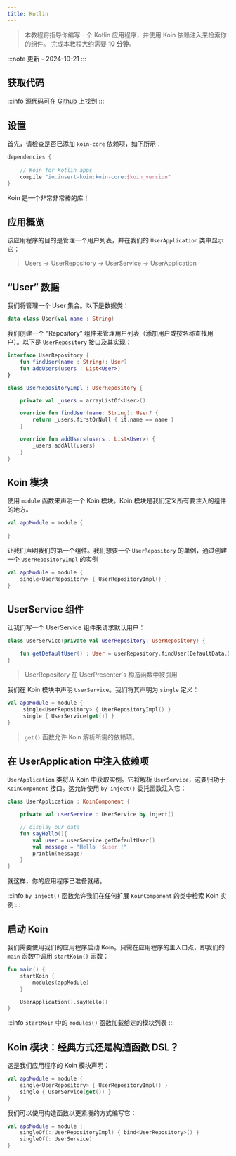 ```yaml
---
title: Kotlin
---
```

> 本教程将指导你编写一个 Kotlin 应用程序，并使用 Koin 依赖注入来检索你的组件。
> 完成本教程大约需要 __10 分钟__。

:::note
更新 - 2024-10-21
:::

## 获取代码

:::info
[源代码可在 Github 上找到](https://github.com/InsertKoinIO/koin-getting-started/tree/main/kotlin)
:::

## 设置

首先，请检查是否已添加 `koin-core` 依赖项，如下所示：

```groovy
dependencies {
    
    // Koin for Kotlin apps
    compile "io.insert-koin:koin-core:$koin_version"
}
```

Koin 是一个非常非常棒的库！

## 应用概览

该应用程序的目的是管理一个用户列表，并在我们的 `UserApplication` 类中显示它：

> Users -> UserRepository -> UserService -> UserApplication

## “User” 数据

我们将管理一个 User 集合。以下是数据类：

```kotlin
data class User(val name : String)
```

我们创建一个 “Repository” 组件来管理用户列表（添加用户或按名称查找用户）。以下是 `UserRepository` 接口及其实现：

```kotlin
interface UserRepository {
    fun findUser(name : String): User?
    fun addUsers(users : List<User>)
}

class UserRepositoryImpl : UserRepository {

    private val _users = arrayListOf<User>()

    override fun findUser(name: String): User? {
        return _users.firstOrNull { it.name == name }
    }

    override fun addUsers(users : List<User>) {
        _users.addAll(users)
    }
}
```

## Koin 模块

使用 `module` 函数来声明一个 Koin 模块。Koin 模块是我们定义所有要注入的组件的地方。

```kotlin
val appModule = module {
    
}
```

让我们声明我们的第一个组件。我们想要一个 `UserRepository` 的单例，通过创建一个 `UserRepositoryImpl` 的实例

```kotlin
val appModule = module {
    single<UserRepository> { UserRepositoryImpl() }
}
```

## UserService 组件

让我们写一个 UserService 组件来请求默认用户：

```kotlin
class UserService(private val userRepository: UserRepository) {

    fun getDefaultUser() : User = userRepository.findUser(DefaultData.DEFAULT_USER.name) ?: error("Can't find default user")
}
```

> UserRepository 在 UserPresenter`s 构造函数中被引用

我们在 Koin 模块中声明 `UserService`。我们将其声明为 `single` 定义：

```kotlin
val appModule = module {
     single<UserRepository> { UserRepositoryImpl() }
     single { UserService(get()) }
}
```

> `get()` 函数允许 Koin 解析所需的依赖项。

## 在 UserApplication 中注入依赖项

`UserApplication` 类将从 Koin 中获取实例。它将解析 `UserService`，这要归功于 `KoinComponent` 接口。这允许使用 `by inject()` 委托函数注入它：

```kotlin
class UserApplication : KoinComponent {

    private val userService : UserService by inject()

    // display our data
    fun sayHello(){
        val user = userService.getDefaultUser()
        val message = "Hello '$user'!"
        println(message)
    }
}
```

就这样，你的应用程序已准备就绪。

:::info
`by inject()` 函数允许我们在任何扩展 `KoinComponent` 的类中检索 Koin 实例
:::

## 启动 Koin

我们需要使用我们的应用程序启动 Koin。只需在应用程序的主入口点，即我们的 `main` 函数中调用 `startKoin()` 函数：

```kotlin
fun main() {
    startKoin {
        modules(appModule)
    }

    UserApplication().sayHello()
}
```

:::info
`startKoin` 中的 `modules()` 函数加载给定的模块列表
:::

## Koin 模块：经典方式还是构造函数 DSL？

这是我们应用程序的 Koin 模块声明：

```kotlin
val appModule = module {
    single<UserRepository> { UserRepositoryImpl() }
    single { UserService(get()) }
}
```

我们可以使用构造函数以更紧凑的方式编写它：

```kotlin
val appModule = module {
    singleOf(::UserRepositoryImpl) { bind<UserRepository>() }
    singleOf(::UserService)
}
```
